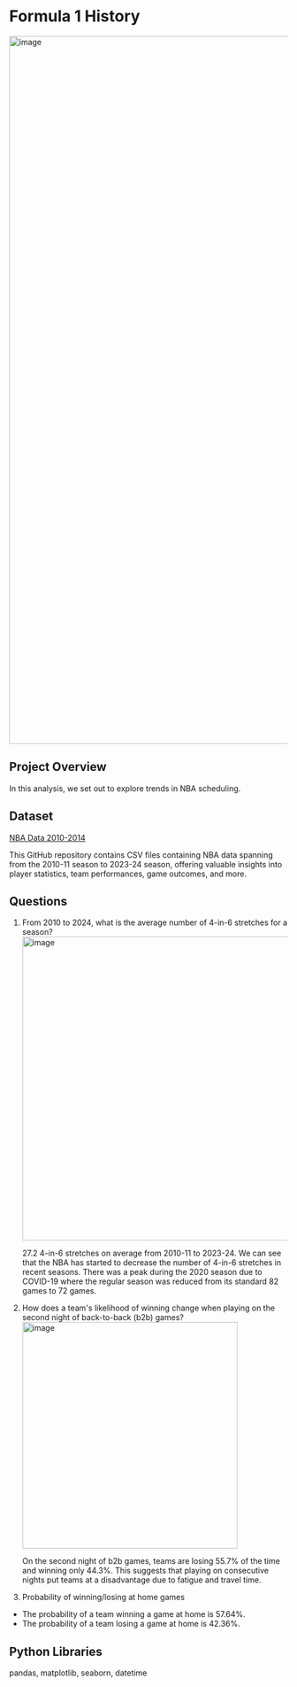 # Formula 1 History

<img width="2040" height="1278" alt="image" src="https://github.com/user-attachments/assets/2eb7b694-4451-4cc1-96d5-b07b31608157" />

## Project Overview
In this analysis, we set out to explore trends in NBA scheduling.

## Dataset
[NBA Data 2010-2014](https://github.com/NocturneBear/NBA-Data-2010-2024)

This GitHub repository contains CSV files containing  NBA data spanning from the 2010-11 season to 2023-24 season, offering valuable insights into player statistics, team performances, game outcomes, and more.

## Questions
1) From 2010 to 2024, what is the average number of 4-in-6 stretches for a season?
      <img width="843" height="549" alt="image" src="https://github.com/user-attachments/assets/5b03d7b5-6cbd-47e5-8f9d-64967e07c389" />

   27.2 4-in-6 stretches on average from 2010-11 to 2023-24. We can see that the NBA has started to decrease the number of 4-in-6 stretches in recent seasons. There was a peak during the 2020 season due to COVID-19 where the regular season was reduced from its standard 82 games to 72 games.

2) How does a team's likelihood of winning change when playing on the second night of back-to-back (b2b) games?
      <img width="389" height="409" alt="image" src="https://github.com/user-attachments/assets/7c8cd5d8-7904-4802-b4c3-34625d8310c4" />

      On the second night of b2b games, teams are losing 55.7% of the time and winning only 44.3%. This suggests that playing on consecutive nights put teams at a disadvantage due to fatigue and travel time.

3) Probability of winning/losing at home games
  - The probability of a team winning a game at home is 57.64%.
  - The probability of a team losing a game at home is 42.36%.

## Python Libraries
pandas, matplotlib, seaborn, datetime
